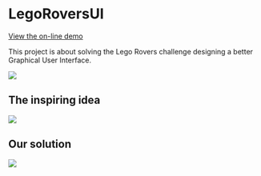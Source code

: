 # LegoRoversUI

[View the on-line demo](http://tiagojesus.github.io/LegoRoversUI)

This project is about solving the Lego Rovers challenge designing a better Graphical User Interface.

<img src='https://securecdn.disqus.com/uploads/mediaembed/images/474/8729/original.jpg'/> 

## The inspiring idea
<img src='https://securecdn.disqus.com/uploads/mediaembed/images/476/8160/original.jpg'/>



## Our solution
<img src='https://github.com/tiagojesus/LegoRoversUI/blob/master/imgs/interface03_wip.jpg?raw=true'/>
